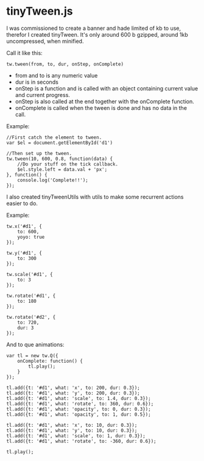 tinyTween.js
=========

I was commissioned to create a banner and hade limited of kb to use, therefor I created tinyTween.
It's only around 600 b gzipped, around 1kb uncompressed, when minified.

Call it like this:

    tw.tween(from, to, dur, onStep, onComplete)

* from and to is any numeric value
* dur is in seconds
* onStep is a function and is called with an object containing current value and current progress.
* onStep is also called at the end together with the onComplete function.
* onComplete is called when the tween is done and has no data in the call.


Example:

    //First catch the element to tween.
    var $el = document.getElementById('d1')

    //Then set up the tween.
    tw.tween(10, 600, 0.8, function(data) {
        //Do your stuff on the tick callback.
        $el.style.left = data.val + 'px';
    }, function() {
        console.log('Complete!!');
    });


I also created tinyTweenUtils with utils to make some recurrent actions easier to do.

Example:

    tw.x('#d1', {
        to: 600,
        yoyo: true
    });

    tw.y('#d1', {
        to: 300
    });

    tw.scale('#d1', {
        to: 3
    });

    tw.rotate('#d1', {
        to: 180
    });

    tw.rotate('#d2', {
        to: 720,
        dur: 3
    });

And to que animations:

    var tl = new tw.Q({
        onComplete: function() {
            tl.play();
        }
    });

    tl.add({t: '#d1', what: 'x', to: 200, dur: 0.3});
    tl.add({t: '#d1', what: 'y', to: 200, dur: 0.3});
    tl.add({t: '#d1', what: 'scale', to: 1.4, dur: 0.3});
    tl.add({t: '#d1', what: 'rotate', to: 360, dur: 0.6});
    tl.add({t: '#d1', what: 'opacity', to: 0, dur: 0.3});
    tl.add({t: '#d1', what: 'opacity', to: 1, dur: 0.5});

    tl.add({t: '#d1', what: 'x', to: 10, dur: 0.3});
    tl.add({t: '#d1', what: 'y', to: 10, dur: 0.3});
    tl.add({t: '#d1', what: 'scale', to: 1, dur: 0.3});
    tl.add({t: '#d1', what: 'rotate', to: -360, dur: 0.6});

    tl.play();